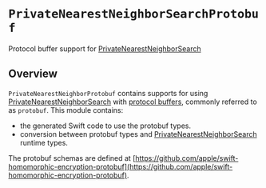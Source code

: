 # ``PrivateNearestNeighborSearchProtobuf``

Protocol buffer support for [PrivateNearestNeighborSearch](https://swiftpackageindex.com/apple/swift-homomorphic-encryption/1.0.2/documentation/privatenearestneighborsearch)

## Overview
`PrivateNearestNeighborProtobuf` contains supports for using [PrivateNearestNeighborSearch](https://swiftpackageindex.com/apple/swift-homomorphic-encryption/1.0.2/documentation/privatenearestneighborsearch) with [protocol buffers](https://protobuf.dev/), commonly referred to as `protobuf`.
This module contains:
* the generated Swift code to use the protobuf types.
* conversion between protobuf types and [PrivateNearestNeighborSearch](https://swiftpackageindex.com/apple/swift-homomorphic-encryption/1.0.2/documentation/privatenearestneighborsearch) runtime types.

The protobuf schemas are defined at [https://github.com/apple/swift-homomorphic-encryption-protobuf](https://github.com/apple/swift-homomorphic-encryption-protobuf).

